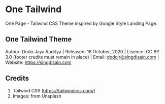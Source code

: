 # One Tailwind

One Page - Tailwind CSS Theme inspired by Google Style Landing Page.

## One Tailwind Theme

Author: Dodo Jaya Raditya
| Released: 18 October, 2020
| Lisence: CC BY 3.0 (footer credits must remain in place)
| Email: dodojr@singdisain.com
| Website: https://singdisain.com

## Credits

1. Tailwind CSS (<https://tailwindcss.com/>)
2. Images: from Unsplash